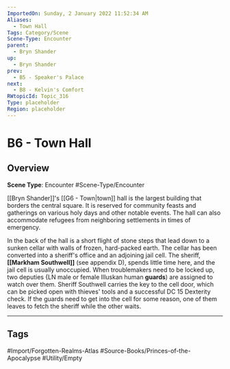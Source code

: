 ```yaml
---
ImportedOn: Sunday, 2 January 2022 11:52:34 AM
Aliases:
  - Town Hall
Tags: Category/Scene
Scene-Type: Encounter
parent:
  - Bryn Shander
up:
  - Bryn Shander
prev:
  - B5 - Speaker's Palace
next:
  - B8 - Kelvin's Comfort
RWtopicId: Topic_316
Type: placeholder
Region: placeholder
---
```

# B6 - Town Hall
## Overview
**Scene Type**: Encounter
#Scene-Type/Encounter

[[Bryn Shander]]'s [[G6 - Town|town]] hall is the largest building that borders the central square. It is reserved for community feasts and gatherings on various holy days and other notable events. The hall can also accommodate refugees from neighboring settlements in times of emergency.

In the back of the hall is a short flight of stone steps that lead down to a sunken cellar with walls of frozen, hard-packed earth. The cellar has been converted into a sheriff's office and an adjoining jail cell. The sheriff, **[[Markham Southwell]]** (see appendix D), spends little time here, and the jail cell is usually unoccupied. When troublemakers need to be locked up, two deputies {LN male or female Illuskan human **guards**) are assigned to watch over them. Sheriff Southwell carries the key to the cell door, which can be picked open with thieves' tools and a successful DC 15 Dexterity check. If the guards need to get into the cell for some reason, one of them leaves to fetch the sheriff while the other waits.


---
## Tags
#Import/Forgotten-Realms-Atlas #Source-Books/Princes-of-the-Apocalypse #Utility/Empty

